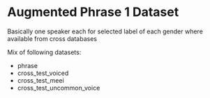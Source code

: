 # Augmented Phrase 1 Dataset

Basically one speaker each for selected label of each gender where available from cross databases

Mix of following datasets:

- phrase
- cross_test_voiced
- cross_test_meei
- cross_test_uncommon_voice
